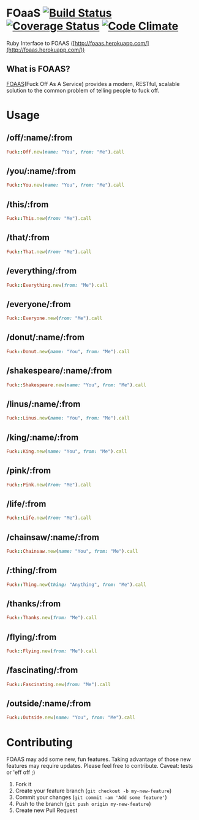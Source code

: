 # FOaaS [![Build Status](https://travis-ci.org/rthbound/foaas.png?branch=master)](https://travis-ci.org/rthbound/foaas) [![Coverage Status](https://coveralls.io/repos/rthbound/foaas/badge.png)](https://coveralls.io/r/rthbound/foaas) [![Code Climate](https://codeclimate.com/github/rthbound/foaas.png)](https://codeclimate.com/github/rthbound/foaas)
Ruby Interface to FOAAS ([http://foaas.herokuapp.com/](http://foaas.herokuapp.com/))

## What is FOAAS?

[FOAAS](http://foaas.herokuapp.com/)(Fuck Off As A Service) provides a modern,
RESTful, scalable solution to the common problem of telling people to fuck off.

# Usage

## /off/:name/:from

```ruby
Fuck::Off.new(name: "You", from: "Me").call
```

## /you/:name/:from

```ruby
Fuck::You.new(name: "You", from: "Me").call
```

## /this/:from

```ruby
Fuck::This.new(from: "Me").call
```

## /that/:from

```ruby
Fuck::That.new(from: "Me").call
```

## /everything/:from

```ruby
Fuck::Everything.new(from: "Me").call
```

## /everyone/:from

```ruby
Fuck::Everyone.new(from: "Me").call
```

## /donut/:name/:from

```ruby
Fuck::Donut.new(name: "You", from: "Me").call
```

## /shakespeare/:name/:from

```ruby
Fuck::Shakespeare.new(name: "You", from: "Me").call
```

## /linus/:name/:from

```ruby
Fuck::Linus.new(name: "You", from: "Me").call
```

## /king/:name/:from

```ruby
Fuck::King.new(name: "You", from: "Me").call
```

## /pink/:from

```ruby
Fuck::Pink.new(from: "Me").call
```

## /life/:from

```ruby
Fuck::Life.new(from: "Me").call
```

## /chainsaw/:name/:from

```ruby
Fuck::Chainsaw.new(name: "You", from: "Me").call
```

## /:thing/:from

```ruby
Fuck::Thing.new(thing: "Anything", from: "Me").call
```

## /thanks/:from

```ruby
Fuck::Thanks.new(from: "Me").call
```

## /flying/:from

```ruby
Fuck::Flying.new(from: "Me").call
```

## /fascinating/:from

```ruby
Fuck::Fascinating.new(from: "Me").call
```

## /outside/:name/:from

```ruby
Fuck::Outside.new(name: "You", from: "Me").call
```

# Contributing

FOAAS may add some new, fun features. Taking advantage of those new features may
require updates. Please feel free to contribute. Caveat: tests or 'eff off ;)

1. Fork it
2. Create your feature branch (`git checkout -b my-new-feature`)
3. Commit your changes (`git commit -am 'Add some feature'`)
4. Push to the branch (`git push origin my-new-feature`)
5. Create new Pull Request
